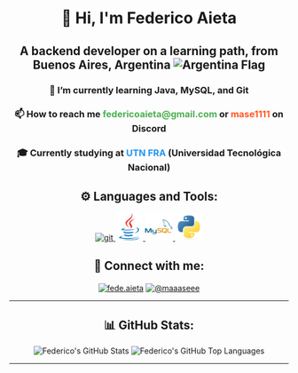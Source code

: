 <h1 align="center">👋 Hi, I'm Federico Aieta</h1>
<h2 align="center">
  A backend developer on a learning path, from Buenos Aires, Argentina
  <img src="https://upload.wikimedia.org/wikipedia/commons/1/1a/Flag_of_Argentina.svg" alt="Argentina Flag" width="30"/>
</h2>

<div align="center">

<h3>🌱 I’m currently learning <strong>Java, MySQL, and Git</strong></h3>

<h3>📫 How to reach me <strong><span style="color: #4CAF50;">federicoaieta@gmail.com</span></strong> or <strong><span style="color: #FF5722;">mase1111</span></strong> on Discord</h3>

<h3>🎓 Currently studying at <strong><span style="color: #2196F3;">UTN FRA</span></strong> (Universidad Tecnológica Nacional)</h3>

</div>

<h2 align="center">⚙️ Languages and Tools:</h2>
<p align="center"> <a href="https://git-scm.com/" target="_blank" rel="noreferrer"> <img src="https://www.vectorlogo.zone/logos/git-scm/git-scm-icon.svg" alt="git" width="50" height="50"/> </a> <a href="https://www.java.com" target="_blank" rel="noreferrer"> <img src="https://raw.githubusercontent.com/devicons/devicon/master/icons/java/java-original.svg" alt="java" width="50" height="50"/> </a> <a href="https://www.mysql.com/" target="_blank" rel="noreferrer"> <img src="https://raw.githubusercontent.com/devicons/devicon/master/icons/mysql/mysql-original-wordmark.svg" alt="mysql" width="50" height="50"/> </a> <a href="https://www.python.org" target="_blank" rel="noreferrer"> <img src="https://raw.githubusercontent.com/devicons/devicon/master/icons/python/python-original.svg" alt="python" width="50" height="50"/> </a> </p>

<h2 align="center">🔗 Connect with me:</h2>
<p align="center">
<a href="https://instagram.com/fede.aieta" target="blank"><img align="center" src="https://raw.githubusercontent.com/rahuldkjain/github-profile-readme-generator/master/src/images/icons/Social/instagram.svg" alt="fede.aieta" height="40" width="50" /></a>
<a href="https://www.youtube.com/@maaaseee" target="blank"><img align="center" src="https://raw.githubusercontent.com/rahuldkjain/github-profile-readme-generator/master/src/images/icons/Social/youtube.svg" alt="@maaaseee" height="40" width="50" /></a>
</p>

---

<h2 align="center">📊 GitHub Stats:</h2>
<div align="center">
  <img src="https://github-readme-stats.vercel.app/api?username=maaaseee&show_icons=true&theme=radical" alt="Federico's GitHub Stats" width="400"/>
  <img src="https://github-readme-stats.vercel.app/api/top-langs/?username=maaaseee&layout=compact&theme=radical" alt="Federico's GitHub Top Languages" width="400"/>
</div>

---

